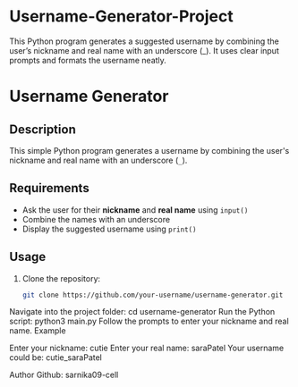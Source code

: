 # Username-Generator-Project
This Python program generates a suggested username by combining the user’s nickname and real name with an underscore (_). It uses clear input prompts and formats the username neatly.

# Username Generator

## Description
This simple Python program generates a username by combining the user's nickname and real name with an underscore (`_`).

## Requirements
- Ask the user for their **nickname** and **real name** using `input()`
- Combine the names with an underscore
- Display the suggested username using `print()`

## Usage
1. Clone the repository:
   ```bash
   git clone https://github.com/your-username/username-generator.git
 Navigate into the project folder:
cd username-generator
Run the Python script:
python3 main.py
Follow the prompts to enter your nickname and real name.
Example

Enter your nickname: cutie
Enter your real name: saraPatel
Your username could be: cutie_saraPatel

Author
Github: sarnika09-cell

 
